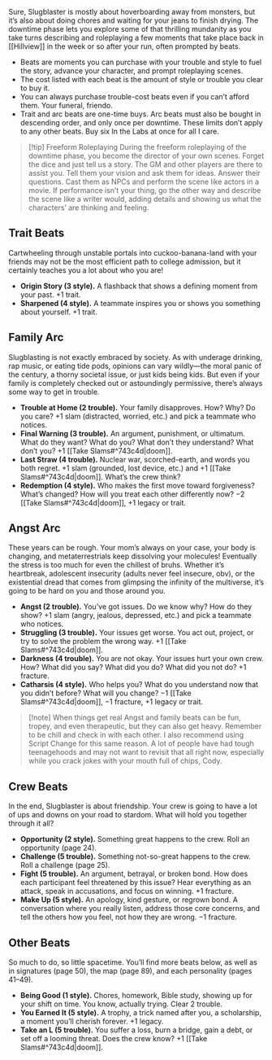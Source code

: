 Sure, Slugblaster is mostly about hoverboarding away from monsters, but it’s also about doing chores and waiting for your jeans to finish drying. The downtime phase lets you explore some of that thrilling mundanity as you take turns describing and roleplaying a few moments that take place back in [[Hillview]] in the week or so after your run, often prompted by beats.
- Beats are moments you can purchase with your trouble and style to fuel the story, advance your character, and prompt roleplaying scenes.
- The cost listed with each beat is the amount of style or trouble you clear to buy it.
- You can always purchase trouble-cost beats even if you can’t afford them. Your funeral, friendo.
- Trait and arc beats are one-time buys. Arc beats must also be bought in descending order, and only once per downtime. These limits don’t apply to any other beats. Buy six In the Labs at once for all I care.


> [!tip] Freeform Roleplaying
> During the freeform roleplaying of the downtime phase, you become the director of your own scenes. Forget the dice and just tell us a story. The GM and other players are there to assist you. Tell them your vision and ask them for ideas. Answer their questions. Cast them as NPCs and perform the scene like actors in a movie. If performance isn’t your thing, go the other way and describe the scene like a writer would, adding details and showing us what the characters’ are thinking and feeling.

## Trait Beats

Cartwheeling through unstable portals into cuckoo-banana-land with your friends may not be the most efficient path to college admission, but it certainly teaches you a lot about who you are!
- **Origin Story (3 style).** A flashback that shows a defining moment from your past. +1 trait.
- **Sharpened (4 style).** A teammate inspires you or shows you something about yourself. +1 trait.

## Family Arc

Slugblasting is not exactly embraced by society. As with underage drinking, rap music, or eating tide pods, opinions can vary wildly—the moral panic of the century, a thorny societal issue, or just kids being kids. But even if your family is completely checked out or astoundingly permissive, there’s always some way to get in trouble.
- **Trouble at Home (2 trouble).** Your family disapproves. How? Why? Do you care? +1 slam (distracted, worried, etc.) and pick a teammate who notices.
- **Final Warning (3 trouble).** An argument, punishment, or ultimatum. What do they want? What do you? What don’t they understand? What don’t you? +1 [[Take Slams#^743c4d|doom]].
- **Last Straw (4 trouble).** Nuclear war, scorched-earth, and words you both regret. +1 slam (grounded, lost device, etc.) and +1 [[Take Slams#^743c4d|doom]]. What’s the crew think?
- **Redemption (4 style).** Who makes the first move toward forgiveness? What’s changed? How will you treat each other differently now? −2 [[Take Slams#^743c4d|doom]], +1 legacy or trait.

## Angst Arc

These years can be rough. Your mom’s always on your case, your body is changing, and metaterrestrials keep dissolving your molecules! Eventually the stress is too much for even the chillest of bruhs. Whether it’s heartbreak, adolescent insecurity (adults never feel insecure, obv), or the existential dread that comes from glimpsing the infinity of the multiverse, it’s going to be hard on you and those around you.
- **Angst (2 trouble).** You’ve got issues. Do we know why? How do they show? +1 slam (angry, jealous, depressed, etc.) and pick a teammate who notices.
- **Struggling (3 trouble).** Your issues get worse. You act out, project, or try to solve the problem the wrong way. +1 [[Take Slams#^743c4d|doom]].
- **Darkness (4 trouble).** You are not okay. Your issues hurt your own crew. How? What did you say? What did you do? What did you not do? +1 fracture.
- **Catharsis (4 style).** Who helps you? What do you understand now that you didn’t before? What will you change? −1 [[Take Slams#^743c4d|doom]], −1 fracture, +1 legacy or trait.


> [!note] When things get real
> Angst and family beats can be fun, tropey, and even therapeutic, but they can also get heavy. Remember to be chill and check in with each other. I also recommend using Script Change for this same reason. A lot of people have had tough teenagehoods and may not want to revisit that all right now, especially while you crack jokes with your mouth full of chips, Cody.

## Crew Beats

In the end, Slugblaster is about friendship. Your crew is going to have a lot of ups and downs on your road to stardom. What will hold you together through it all?
- **Opportunity (2 style).** Something great happens to the crew. Roll an opportunity (page 24).
- **Challenge (5 trouble).** Something not-so-great happens to the crew. Roll a challenge (page 25).
- **Fight (5 trouble).** An argument, betrayal, or broken bond. How does each participant feel threatened by this issue? Hear everything as an attack, speak in accusations, and focus on winning. +1 fracture.
- **Make Up (5 style).** An apology, kind gesture, or regrown bond. A conversation where you really listen, address those core concerns, and tell the others how you feel, not how they are wrong. −1 fracture.

## Other Beats

So much to do, so little spacetime. You’ll find more beats below, as well as in signatures (page 50), the map (page 89), and each personality (pages 41–49).
- **Being Good (1 style).** Chores, homework, Bible study, showing up for your shift on time. You know, actually trying. Clear 2 trouble.
- **You Earned It (5 style).** A trophy, a trick named after you, a scholarship, a moment you’ll cherish forever. +1 legacy.
- **Take an L (5 trouble).** You suffer a loss, burn a bridge, gain a debt, or set off a looming threat. Does the crew know? +1 [[Take Slams#^743c4d|doom]].